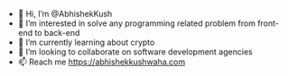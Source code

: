 - 👋 Hi, I’m @AbhishekKush 
- 👀 I’m interested in solve any programming related problem from front-end to back-end
- 🌱 I’m currently learning about crypto
- 💞️ I’m looking to collaborate on software development agencies
- 📫 Reach me https://abhishekkushwaha.com

<!---
AbhishekKush/AbhishekKush is a ✨ special ✨ repository because its `README.md` (this file) appears on your GitHub profile.
You can click the Preview link to take a look at your changes.
--->
